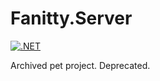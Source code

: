 # Fanitty.Server
[![.NET](https://github.com/DmytroSemenko/Fanitty.Server/actions/workflows/dotnet.yml/badge.svg?branch=main)](https://github.com/DmytroSemenko/Fanitty.Server/actions/workflows/dotnet.yml)

Archived pet project.
Deprecated.

